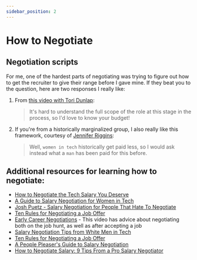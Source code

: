```yaml
---
sidebar_position: 2
---
```


# How to Negotiate

## Negotiation scripts

For me, one of the hardest parts of negotiating was trying to figure out how to get the recruiter to give their range before I gave mine. If they beat you to the question, here are two responses I really like:

1. From [this video with Tori Dunlap](https://www.youtube.com/watch?v=w2eWCCG3pW4):

    > It's hard to understand the full scope of the role at this stage in the process, so I'd love to know your budget!

2. If you're from a historically marginalized group, I also really like this framework, courtesy of [Jennifer Riggins](https://www.linkedin.com/posts/jkriggins_womenintech-activity-7130223925334085633-WF2c):

    > Well, `women in tech` historically get paid less, so I would ask instead what a `man` has been paid for this before.

## Additional resources for learning how to negotiate:

- [How to Negotiate the Tech Salary You Deserve](https://thenewstack.io/how-to-negotiate-the-tech-salary-you-deserve/)
- [A Guide to Salary Negotiation for Women in Tech](https://www.myhatchpad.com/insight/a-guide-to-salary-negotiation-for-women-in-tech/)
- [Josh Puetz - Salary Negotiation for People That Hate To Negotiate](https://www.youtube.com/watch?v=saWdQnBNss0)
- [Ten Rules for Negotiating a Job Offer](https://www.freecodecamp.org/news/ten-rules-for-negotiating-a-job-offer-ee17cccbdab6/)
- [Early Career Negotiations](https://yougotthis.io/library/early-career-negotiation/) - This video has advice about negotiating both on the job hunt, as well as after accepting a job
- [Salary Negotiation Tips from White Men in Tech](https://www.keirstenbrager.tech/salarytips-part1/)
- [Ten Rules for Negotiating a Job Offer](https://haseebq.com/my-ten-rules-for-negotiating-a-job-offer/)
- [A People Pleaser's Guide to Salary Negotiation](https://m.youtube.com/watch?v=4EoMYQ6fmss)
- [How to Negotiate Salary: 9 Tips From a Pro Salary Negotiator](https://fearlesssalarynegotiation.com/salary-negotiation-guide/)
